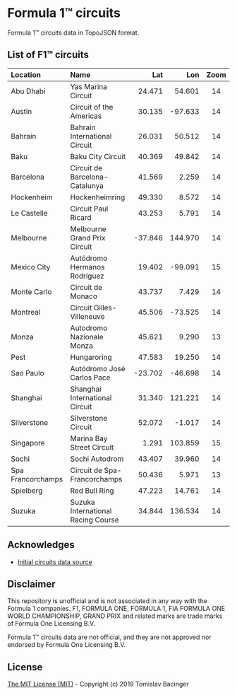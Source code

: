 # Formula 1™ circuits

Formula 1™ circuits data in TopoJSON format.

## List of F1™ circuits

| Location | Name | Lat | Lon | Zoom |
|:---|:---|---:|---:|:---:|
| Abu Dhabi | Yas Marina Circuit | 24.471 | 54.601 | 14 |
| Austin | Circuit of the Americas | 30.135 | -97.633 | 14 |
| Bahrain | Bahrain International Circuit | 26.031 | 50.512 | 14 |
| Baku | Baku City Circuit | 40.369 | 49.842 | 14 |
| Barcelona | Circuit de Barcelona-Catalunya | 41.569 | 2.259 | 14 |
| Hockenheim | Hockenheimring | 49.330 | 8.572 | 14 |
| Le Castelle | Circuit Paul Ricard | 43.253 | 5.791 | 14 |
| Melbourne | Melbourne Grand Prix Circuit | -37.846 | 144.970 | 14 |
| Mexico City | Autódromo Hermanos Rodríguez | 19.402 | -99.091 | 15 |
| Monte Carlo | Circuit de Monaco | 43.737 | 7.429 | 14 |
| Montreal | Circuit Gilles-Villeneuve | 45.506 | -73.525 | 14 |
| Monza | Autodromo Nazionale Monza | 45.621 | 9.290 | 13 |
| Pest | Hungaroring | 47.583 | 19.250 | 14 |
| Sao Paulo | Autódromo José Carlos Pace | -23.702 | -46.698 | 14 |
| Shanghai | Shanghai International Circuit | 31.340 | 121.221 | 14 |
| Silverstone | Silverstone Circuit | 52.072 | -1.017 | 14 |
| Singapore | Marina Bay Street Circuit | 1.291 | 103.859 | 15 |
| Sochi | Sochi Autodrom | 43.407 | 39.960 | 14 |
| Spa Francorchamps | Circuit de Spa-Francorchamps | 50.436 | 5.971 | 13 |
| Spielberg | Red Bull Ring | 47.223 | 14.761 | 14 |
| Suzuka | Suzuka International Racing Course | 34.844 | 136.534 | 14 |

## Acknowledges

* [Initial circuits data source](https://www.google.com/maps/d/u/0/viewer?mid=1nv6ugq4H67CSzKUauW92-pPstYw&ll=-37.84579005412956%2C144.96881158570557&z=16)

## Disclaimer

This repository is unofficial and is not associated in any way with the Formula 1 companies. F1, FORMULA ONE, FORMULA 1, FIA FORMULA ONE WORLD CHAMPIONSHIP, GRAND PRIX and related marks are trade marks of Formula One Licensing B.V. 

Formula 1™ circuits data are not official, and they are not approved nor endorsed by Formula One Licensing B.V.

## License

[The MIT License (MIT)](LICENSE) - Copyright (c) 2019 Tomislav Bacinger
